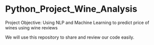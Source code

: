 # Python_Project_Wine_Analysis

Project Objective:
Using NLP and Machine Learning to predict price of wines using wine reviews

We will use this repository to share and review our code easily.
